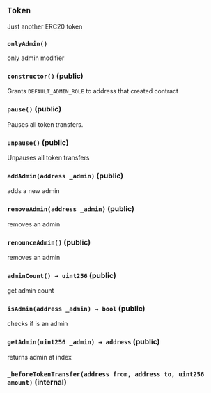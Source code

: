 ## `Token`



Just another ERC20 token

### `onlyAdmin()`

only admin modifier




### `constructor()` (public)



Grants `DEFAULT_ADMIN_ROLE` to address that created contract

### `pause()` (public)



Pauses all token transfers.

### `unpause()` (public)



Unpauses all token transfers

### `addAdmin(address _admin)` (public)



adds a new admin

### `removeAdmin(address _admin)` (public)



removes an admin

### `renounceAdmin()` (public)



removes an admin

### `adminCount() → uint256` (public)



get admin count

### `isAdmin(address _admin) → bool` (public)



checks if is an admin

### `getAdmin(uint256 _admin) → address` (public)



returns admin at index

### `_beforeTokenTransfer(address from, address to, uint256 amount)` (internal)






